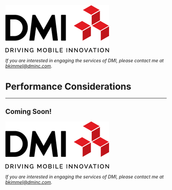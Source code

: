 [![DMI Logo](/img/DMI_Logo.png)](https://dminc.com/)

_If you are interested in engaging the services of DMI, please contact me at [bkimmel@dminc.com](mailto:bkimmel@dminc.com)._

# Performance Considerations
---

## Coming Soon!

[![DMI Logo](/img/DMI_Logo.png)](https://dminc.com/)

_If you are interested in engaging the services of DMI, please contact me at [bkimmel@dminc.com](mailto:bkimmel@dminc.com)._
